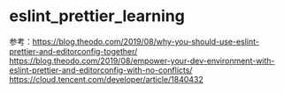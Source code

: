 # eslint_prettier_learning

参考：<https://blog.theodo.com/2019/08/why-you-should-use-eslint-prettier-and-editorconfig-together/>
<https://blog.theodo.com/2019/08/empower-your-dev-environment-with-eslint-prettier-and-editorconfig-with-no-conflicts/>
<https://cloud.tencent.com/developer/article/1840432>
